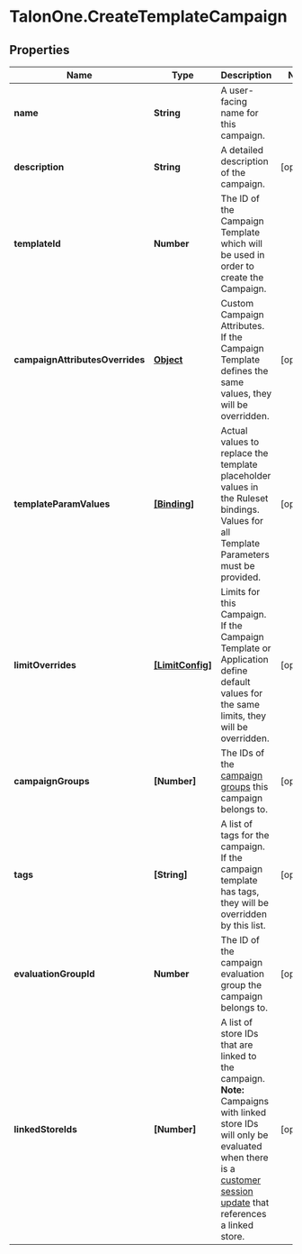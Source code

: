 # TalonOne.CreateTemplateCampaign

## Properties

Name | Type | Description | Notes
------------ | ------------- | ------------- | -------------
**name** | **String** | A user-facing name for this campaign. | 
**description** | **String** | A detailed description of the campaign. | [optional] 
**templateId** | **Number** | The ID of the Campaign Template which will be used in order to create the Campaign. | 
**campaignAttributesOverrides** | [**Object**](.md) | Custom Campaign Attributes. If the Campaign Template defines the same values, they will be overridden. | [optional] 
**templateParamValues** | [**[Binding]**](Binding.md) | Actual values to replace the template placeholder values in the Ruleset bindings. Values for all Template Parameters must be provided. | [optional] 
**limitOverrides** | [**[LimitConfig]**](LimitConfig.md) | Limits for this Campaign. If the Campaign Template or Application define default values for the same limits, they will be overridden. | [optional] 
**campaignGroups** | **[Number]** | The IDs of the [campaign groups](https://docs.talon.one/docs/product/account/account-settings/managing-campaign-groups) this campaign belongs to.  | [optional] 
**tags** | **[String]** | A list of tags for the campaign. If the campaign template has tags, they will be overridden by this list. | [optional] 
**evaluationGroupId** | **Number** | The ID of the campaign evaluation group the campaign belongs to. | [optional] 
**linkedStoreIds** | **[Number]** | A list of store IDs that are linked to the campaign.  **Note:** Campaigns with linked store IDs will only be evaluated when there is a [customer session update](https://docs.talon.one/integration-api#tag/Customer-sessions/operation/updateCustomerSessionV2) that references a linked store.  | [optional] 


